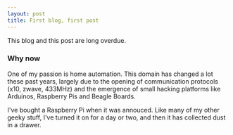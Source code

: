 ```yaml
---
layout: post
title: First blog, first post
---
```


This blog and this post are long overdue.

### Why now

One of my passion is home automation. This domain has changed a lot these past years, largely due to the opening of communication protocols (x10, zwave, 433MHz) and the emergence of small hacking platforms like Arduinos, Raspberry Pis and Beagle Boards.

I've bought a Raspberry Pi when it was annouced. Like many of my other geeky stuff, I've turned it on for a day or two, and then it has collected dust in a drawer.
